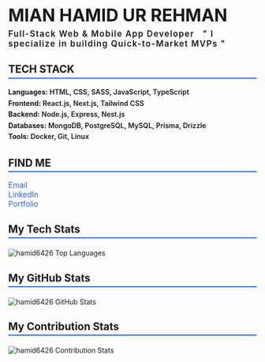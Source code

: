 <h1 style="font-weight: bold; font-size: 2.5em; margin-bottom: 0.2em;">MIAN HAMID UR REHMAN</h1>

<p style="font-weight: 600; font-size: 1.2em; letter-spacing: 1.5px; margin-top: 0; margin-bottom: 1.5em;">
  Full-Stack Web & Mobile App Developer&nbsp;&nbsp;&nbsp;" I specialize in building Quick-to-Market MVPs "
</p>

<section style="margin-bottom: 2em;">
  <h2 style="font-weight: 700; font-size: 1.5em; border-bottom: 2px solid #2563eb; padding-bottom: 0.2em; margin-bottom: 0.8em;">TECH STACK</h2>
  <p style="font-weight: 600; font-size: 1em; line-height: 1.6; margin: 0;">
    <strong>Languages:</strong> HTML, CSS, SASS, JavaScript, TypeScript<br>
    <strong>Frontend:</strong> React.js, Next.js, Tailwind CSS<br>
    <strong>Backend:</strong> Node.js, Express, Nest.js<br>
    <strong>Databases:</strong> MongoDB, PostgreSQL, MySQL, Prisma, Drizzle<br>
    <strong>Tools:</strong> Docker, Git, Linux
  </p>
</section>

<section style="margin-bottom: 2em;">
  <h2 style="font-weight: 700; font-size: 1.5em; border-bottom: 2px solid #2563eb; padding-bottom: 0.2em; margin-bottom: 0.8em;">FIND ME</h2>
  <ul style="list-style: none; padding-left: 0; font-size: 1.1em; margin: 0;">
    <li><a href="mailto:MianHamid6426@gmail.com" style="text-decoration: none; color: #2563eb;">Email</a></li>
    <li><a href="https://www.linkedin.com/in/Hamid6426" target="_blank" rel="noopener" style="text-decoration: none; color: #2563eb;">LinkedIn</a></li>
    <li><a href="http://mianhamidurrehman.vercel.app" target="_blank" rel="noopener" style="text-decoration: none; color: #2563eb;">Portfolio</a></li>
  </ul>
</section>

<section style="margin-bottom: 2em;">
  <h2 style="font-weight: 700; font-size: 1.5em; border-bottom: 2px solid #2563eb; padding-bottom: 0.2em; margin-bottom: 1em;">My Tech Stats</h2>
  <img src="https://github-readme-stats.vercel.app/api/top-langs?username=hamid6426&show_icons=true&locale=en" alt="hamid6426 Top Languages" style="display: block; max-width: 100%; margin-bottom: 2em;">
</section>

<section style="margin-bottom: 2em;">
  <h2 style="font-weight: 700; font-size: 1.5em; border-bottom: 2px solid #2563eb; padding-bottom: 0.2em; margin-bottom: 1em;">My GitHub Stats</h2>
  <img src="https://github-readme-stats.vercel.app/api?username=hamid6426&show_icons=true&locale=en" alt="hamid6426 GitHub Stats" style="display: block; max-width: 100%; margin-bottom: 2em;">
</section>

<section>
  <h2 style="font-weight: 700; font-size: 1.5em; border-bottom: 2px solid #2563eb; padding-bottom: 0.2em; margin-bottom: 1em;">My Contribution Stats</h2>
  <img src="https://github-readme-streak-stats.herokuapp.com/?user=hamid6426" alt="hamid6426 Contribution Stats" style="display: block; max-width: 100%;">
</section>
